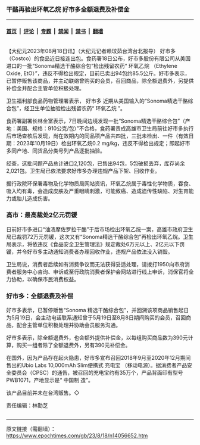### 干酪再验出环氧乙烷 好市多全额退费及补偿金

---

#### [首页](../../../..?n14056652) &nbsp;|&nbsp; [评论](../../../../../epoch-comment?n14056652) &nbsp;|&nbsp; [专题](../../../../../epoch-special?n14056652) &nbsp;|&nbsp; [禁闻](../../../../../epoch-news?n14056652) &nbsp;|&nbsp; [禁书](../../../../../books?n14056652) &nbsp;|&nbsp; [翻墙](https://github.com/gfw-breaker/nogfw/blob/master/README.md?n14056652)


<div class="column" id="artbody" itemprop="articleBody">
 <!-- article content begin -->
 <p>
  【大纪元2023年08月18日讯】（大纪元记者赖玟茹台湾台北报导）
  <ok href="https://www.epochtimes.com/gb/tag/%E5%A5%BD%E5%B8%82%E5%A4%9A.html">
   好市多
  </ok>
  （Costco）的食品近日接连出包。食药署18日公布，好市多股份有限公司从美国进口的一批“Sonoma精选干酪综合包”检出残留农药“
  <ok href="https://www.epochtimes.com/gb/tag/%E7%8E%AF%E6%B0%A7%E4%B9%99%E7%83%B7.html">
   环氧乙烷
  </ok>
  （Ethylene Oxide, EtO）”，违反不得检出规定，目前已卖出94包约85.5公斤。好市多表示，已暂停贩售该商品，并主动联络曾购买的会员，召回商品，除全额退费外，另提供补偿金并配合主管单位积极处理。
 </p>
 <p>
  卫生福利部食品药物管理署表示，
  <ok href="https://www.epochtimes.com/gb/tag/%E5%A5%BD%E5%B8%82%E5%A4%9A.html">
   好市多
  </ok>
  近期从美国输入的“Sonoma精选干酪综合包”，经卫生单位抽验检出残留农药“
  <ok href="https://www.epochtimes.com/gb/tag/%E7%8E%AF%E6%B0%A7%E4%B9%99%E7%83%B7.html">
   环氧乙烷
  </ok>
  ”。
 </p>
 <p>
  食药署副署长林金富表示，7日晚间边境发现一批“Sonoma精选干酪综合包”（产地：美国、规格：910公克/包）”不合格，食药署责成高雄市卫生局前往好市多执行后市场查核后发现，尚在效期内的同品项产品共四批，三批未检出、一件（有效日期：2023年10月19日）检出环氧乙烷0.2 mg/kg，违反不得检出规定；即起好市多同产地、同货品分类号列产品逐批抽验。
 </p>
 <p>
  经查，这批问题产品总计进口2,120包，已售出94包，5包破损丢弃，库存尚余2,021包。卫生局已依法要求好市多办理违规产品下架、回收作业。
 </p>
 <p>
  据行政院环保署毒物及化学物质局网站资讯，环氧乙烷属于毒性化学物质，吞食、吸入均有毒，会造成皮肤及严重眼睛刺激，可能致癌、造成遗传性缺陷、对生育能力或胎儿造成伤害。
 </p>
 <h3>
  高市：最高裁处2亿元罚锾
 </h3>
 <p>
  日前好市多进口“油渍摩佐罗拉干酪”于后市场检出环氧乙烷一案，高雄市政府卫生局已裁罚72万元罚锾，这次又有“Sonoma精选干酪综合包”再检出环氧乙烷。卫生局表示，将依违反《食品安全卫生管理法》规定裁处6万元以上、2亿元以下罚锾，并令好市多主动通知消费者办理回收作业，违规产品依法没入销毁。
 </p>
 <p>
  卫生局说，消费者后续如有消费争议而无法获得妥适处理，请拨打1950向市府消费者服务中心咨询、申诉或至行政院消费者保护会网站进行线上申诉，消保官将全力协助，以确保市民消费权益。
 </p>
 <h3>
  好市多：全额退费及补偿
 </h3>
 <p>
  好市多表示，已暂停贩售“Sonoma 精选干酪综合包”，并回溯该项商品销售起日为5月19日，会主动电话联系通知曾于5月19日至8月8日期间购买的会员，召回商品，配合主管单位积极处理并协助会员服务沟通。
 </p>
 <p>
  好市多表示，除全额退费外，也会额外提供补偿金，以每组购买商品数为390元计算，购买一组者除了全额退费外，另有390元补偿金。
 </p>
 <p>
  在国外，因为产品存在起火隐患，好市多宣布召回2018年9月至2020年12月期间售出的Ubio Labs 10,000mAh Slim便携式
  <ok href="https://www.epochtimes.com/gb/tag/%E5%85%85%E7%94%B5%E5%AE%9D.html">
   充电宝
  </ok>
  （移动电源）。据消费者产品安全委员会（CPSC）的通告，被召回的充电宝约有35万个，产品背面印有型号 PWB1071，产地显示是“
  <ok href="https://www.epochtimes.com/gb/tag/%E4%B8%AD%E5%9B%BD%E5%88%B6.html">
   中国制
  </ok>
  造”。
 </p>
 <p>
  该产品目前并未在台湾贩售。◇
 </p>
 <p>
  责任编辑：林勤芝
 </p>
 <!-- article content end -->
</div>


<img src='http://gfw-breaker.win/epoch-news/pages/ncid1349361/n14056652.md' width='0px' height='0px'/>

---

原文链接（需翻墙）：https://www.epochtimes.com/gb/23/8/18/n14056652.htm